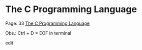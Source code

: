 # The C Programming Language

Page: 33
[The C Programming Language](https://kremlin.cc/k&r.pdf)

Obs.: Ctrl + D = EOF in terminal

edit
